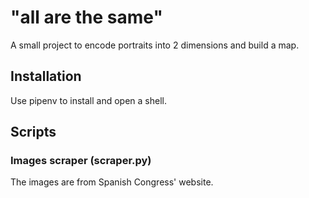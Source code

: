 # "all are the same"

A small project to encode portraits into 2 dimensions and build a map.

## Installation
Use pipenv to install and open a shell.

## Scripts

### Images scraper (scraper.py)
The images are from Spanish Congress' website.
